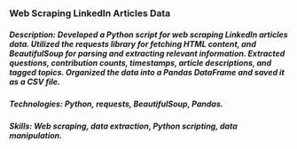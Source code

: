 ### **Web Scraping LinkedIn Articles Data**
##### *Description:* Developed a Python script for web scraping LinkedIn articles data. Utilized the requests library for fetching HTML content, and BeautifulSoup for parsing and extracting relevant information. Extracted questions, contribution counts, timestamps, article descriptions, and tagged topics. Organized the data into a Pandas DataFrame and saved it as a CSV file.
##### *Technologies:* Python, requests, BeautifulSoup, Pandas.
##### *Skills:* Web scraping, data extraction, Python scripting, data manipulation.

